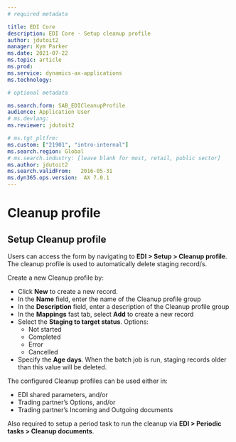 ```yaml
---
# required metadata

title: EDI Core
description: EDI Core - Setup cleanup profile
author: jdutoit2
manager: Kym Parker
ms.date: 2021-07-22
ms.topic: article
ms.prod: 
ms.service: dynamics-ax-applications
ms.technology: 

# optional metadata

ms.search.form: SAB_EDICleanupProfile 
audience: Application User
# ms.devlang: 
ms.reviewer: jdutoit2

# ms.tgt_pltfrm: 
ms.custom: ["21901", "intro-internal"]
ms.search.region: Global
# ms.search.industry: [leave blank for most, retail, public sector]
ms.author: jdutoit2
ms.search.validFrom:   2016-05-31
ms.dyn365.ops.version:  AX 7.0.1
---
```


# Cleanup profile

## Setup Cleanup profile
Users can access the form by navigating to **EDI > Setup > Cleanup profile**. <br>
The cleanup profile is used to automatically delete staging record/s.

Create a new Cleanup profile by:
- Click **New** to create a new record. 
- In the **Name** field, enter the name of the Cleanup profile group
- In the **Description** field, enter a description of the Cleanup profile group
- In the **Mappings** fast tab, select **Add** to create a new record
- Select the **Staging to target status**. Options:
  - Not started
  - Completed
  - Error
  - Cancelled
- Specify the **Age days**. When the batch job is run, staging records older than this value will be deleted.

The configured Cleanup profiles can be used either in:
- EDI shared parameters, and/or
- Trading partner’s Options, and/or
- Trading partner’s Incoming and Outgoing documents

Also required to setup a period task to run the cleanup via  **EDI > Periodic tasks > Cleanup documents**.

